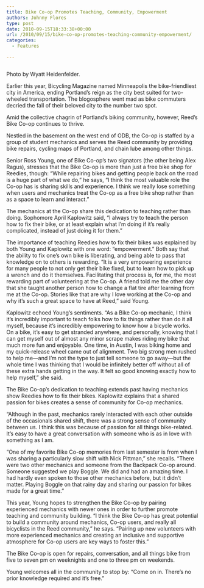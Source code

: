 ```yaml
---
title: Bike Co-op Promotes Teaching, Community, Empowerment
authors: Johnny Flores
type: post
date: 2010-09-15T18:33:38+00:00
url: /2010/09/15/bike-co-op-promotes-teaching-community-empowerment/
categories:
  - Features

---
```

<div id="attachment_204" style="width: 264px" class="wp-caption alignleft">
  <a href="https://i2.wp.com/www.reedquest.org/wp-content/uploads/2010/09/DSC_0051.jpg"><img class="size-full wp-image-204        " title="DSC_0051" src="https://i2.wp.com/www.reedquest.org/wp-content/uploads/2010/09/DSC_0051.jpg?resize=254%2C166" alt="" data-recalc-dims="1" /></a>
  
  <p class="wp-caption-text">
    Photo by Wyatt Heidenfelder.
  </p>
</div>

Earlier this year, Bicycling Magazine named Minneapolis the bike-friendliest city in America, ending Portland’s reign as the city best suited for two-wheeled transportation. The blogosphere went mad as bike commuters decried the fall of their beloved city to the number two spot.

Amid the collective chagrin of Portland’s biking community, however, Reed’s Bike Co-op continues to thrive.

Nestled in the basement on the west end of ODB, the Co-op is staffed by a group of student mechanics and serves the Reed community by providing bike repairs, cycling maps of Portland, and chain lube among other things.

Senior Ross Young, one of Bike Co-op’s two signators (the other being Alex Ragus), stresses that the Bike Co-op is more than just a free bike shop for Reedies, though: “While repairing bikes and getting people back on the road is a huge part of what we do,” he says, “I think the most valuable role the Co-op has is sharing skills and experience. I think we really lose something when users and mechanics treat the Co-op as a free bike shop rather than as a space to learn and interact.”

The mechanics at the Co-op share this dedication to teaching rather than doing. Sophomore April Kaplowitz said, “I always try to teach the person how to fix their bike, or at least explain what I’m doing if it’s really complicated, instead of just doing it for them.”

The importance of teaching Reedies how to fix their bikes was explained by both Young and Kaplowitz with one word: “empowerment.” Both say that the ability to fix one’s own bike is liberating, and being able to pass that knowledge on to others is rewarding. “It is a very empowering experience for many people to not only get their bike fixed, but to learn how to pick up a wrench and do it themselves. Facilitating that process is, for me, the most rewarding part of volunteering at the Co-op. A friend told me the other day that she taught another person how to change a flat tire after learning from me at the Co-op. Stories like that are why I love working at the Co-op and why it’s such a great space to have at Reed,” said Young.

Kaplowitz echoed Young’s sentiments. “As a Bike Co-op mechanic, I think it’s incredibly important to teach folks how to fix things rather than do it all myself, because it’s incredibly empowering to know how a bicycle works. On a bike, it’s easy to get stranded anywhere, and personally, knowing that I can get myself out of almost any minor scrape makes riding my bike that much more fun and enjoyable. One time, in Austin, I was biking home and my quick-release wheel came out of alignment. Two big strong men rushed to help me—and I’m not the type to just tell someone to go away—but the whole time I was thinking that I would be infinitely better off without all of these extra hands getting in the way. It felt so good knowing exactly how to help myself,” she said.

The Bike Co-op’s dedication to teaching extends past having mechanics show Reedies how to fix their bikes. Kaplowitz explains that a shared passion for bikes creates a sense of community for Co-op mechanics.

“Although in the past, mechanics rarely interacted with each other outside of the occasionals shared shift, there was a strong sense of community between us. I think this was because of passion for all things bike-related. It’s easy to have a great conversation with someone who is as in love with something as I am.

“One of my favorite Bike Co-op memories from last semester is from when I was sharing a particularly slow shift with Nick Pittman,” she recalls. “There were two other mechanics and someone from the Backpack Co-op around. Someone suggested we play Boggle. We did and had an amazing time. I had hardly even spoken to those other mechanics before, but it didn’t matter. Playing Boggle on that rainy day and sharing our passion for bikes made for a great time.”

This year, Young hopes to strengthen the Bike Co-op by pairing experienced mechanics with newer ones in order to further promote teaching and community building. “I think the Bike Co-op has great potential to build a community around mechanics, Co-op users, and really all bicyclists in the Reed community,” he says. “Pairing up new volunteers with more experienced mechanics and creating an inclusive and supportive atmosphere for Co-op users are key ways to foster this.”

The Bike Co-op is open for repairs, conversation, and all things bike from five to seven pm on weeknights and one to three pm on weekends.
  
Young welcomes all in the community to stop by: “Come on in. There’s no prior knowledge required and it’s free.”